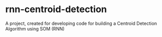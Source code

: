 # rnn-centroid-detection
A project, created for developing code for building a Centroid Detection Algorithm using SOM (RNN)
